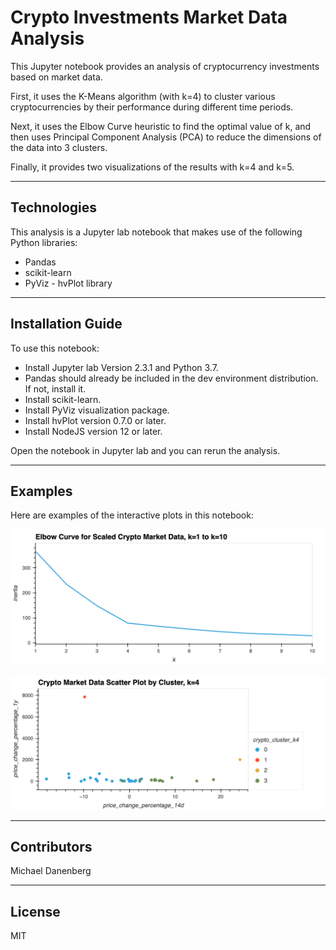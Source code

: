 # Crypto Investments Market Data Analysis

This Jupyter notebook provides an analysis of cryptocurrency investments based on market data.

First, it uses the K-Means algorithm (with k=4) to cluster various cryptocurrencies by their performance during different time periods.

Next, it uses the Elbow Curve heuristic to find the optimal value of k, and then uses Principal Component Analysis (PCA) to reduce the dimensions of the data into 3 clusters.

Finally, it provides two visualizations of the results with k=4 and k=5.

---

## Technologies

This analysis is a Jupyter lab notebook that makes use of the following Python libraries:
* Pandas
* scikit-learn
* PyViz - hvPlot library

---

## Installation Guide

To use this notebook:
* Install Jupyter lab Version 2.3.1 and Python 3.7.
* Pandas should already be included in the dev environment distribution.  If not, install it.
* Install scikit-learn.
* Install PyViz visualization package.
* Install hvPlot version 0.7.0 or later.
* Install NodeJS version 12 or later.

Open the notebook in Jupyter lab and you can rerun the analysis.

---

## Examples

Here are examples of the interactive plots in this notebook:

![Crypto Elbow Curve](Images/crypto_elbow_curve.png)

![Crypto Clusters Scatter Plot k=4](Images/crypto_clusters_scatter_plot_k4.png)

---

## Contributors

Michael Danenberg

---

## License

MIT